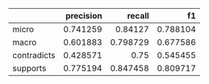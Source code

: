 |             |   precision |   recall |       f1 |
|:------------|------------:|---------:|---------:|
| micro       |    0.741259 | 0.84127  | 0.788104 |
| macro       |    0.601883 | 0.798729 | 0.677586 |
| contradicts |    0.428571 | 0.75     | 0.545455 |
| supports    |    0.775194 | 0.847458 | 0.809717 |
